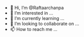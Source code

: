 - 👋 Hi, I’m @Raftaarchanpa
- 👀 I’m interested in ...
- 🌱 I’m currently learning ...
- 💞️ I’m looking to collaborate on ...
- 📫 How to reach me ...

<!---
Raftaarchanpa/Raftaarchanpa is a ✨ special ✨ repository because its `README.md` (this file) appears on your GitHub profile.
You can click the Preview link to take a look at your changes.
--->
